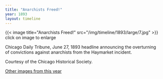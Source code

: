 ```yaml
---
title: "Anarchists Freed!"
year: 1893
layout: timeline
---
```


{{< image title="Anarchists Freed!" src="/img/timeline/1893/large/7.jpg" >}}
click on image to enlarge

Chicago Daily Tribune, June 27, 1893 headline announcing the overturning of convictions against anarchists from the Haymarket incident.

Courtesy of the Chicago Historical Society.

[Other images from this year](/historical/timeline/1893)